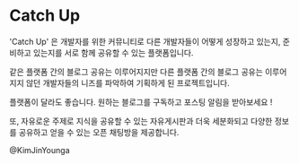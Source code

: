 # Catch Up

'Catch Up' 은 개발자를 위한 커뮤니티로 다른 개발자들이 어떻게 성장하고 있는지, 준비하고 있는지를 서로 함께 공유할 수 있는 플랫폼입니다.

같은 플랫폼 간의 블로그 공유는 이루어지지만 다른 플랫폼 간의 블로그 공유는 이루어지지 않던 개발자들의 니즈를 파악하여 기획하게 된 프로젝트입니다.

플랫폼이 달라도 좋습니다. 원하는 블로그를 구독하고 포스팅 알림을 받아보세요 !

또, 자유로운 주제로 지식을 공유할 수 있는 자유게시판과 더욱 세분화되고 다양한 정보를 공유하고 얻을 수 있는 오픈 채팅방을 제공합니다.

@KimJinYounga  